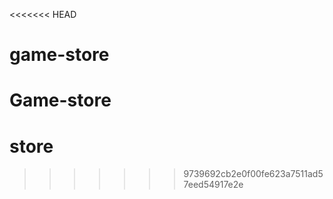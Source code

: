 <<<<<<< HEAD
# game-store
Game-store
=======
# store
>>>>>>> 9739692cb2e0f00fe623a7511ad57eed54917e2e
